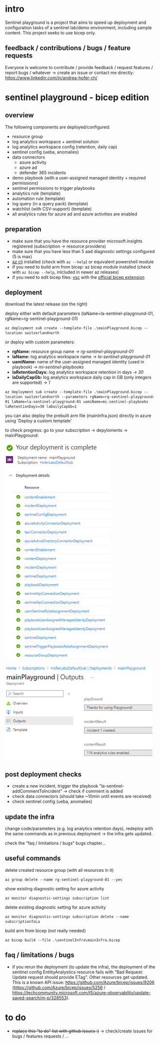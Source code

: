 # intro
Sentinel playground is a project that aims to speed up deployment and configuration tasks of a sentinel lab/demo environment, including sample content. This project seeks to use bicep only.

## feedback / contributions / bugs / feature requests
Everyone is welcome to contribute / provide feedback / request features / report bugs / whatever -> create an issue or contact me directly: https://www.linkedin.com/in/andrea-hofer-ch/


# sentinel playground - **bicep edition**
## overview
The following components are deployed/configured:
- resource group
- log analytics workspace + sentinel solution
- log analytics workspace config (retention, daily cap)
- sentinel config (ueba, anomalies)
- data connectors
    - azure activity
    - azure ad 
    - defender 365 incidents
- demo playbook (with a user-assigned managed identity + required permissions)
- sentinel permissions to trigger playbooks
- analytics rule (template)
- automation rule (template)
- log query (in a query pack) (template)
- watchlist (with CSV-support) (template)
- all analytics rules for azure ad and azure activities are enabled

## preparation
- make sure that you have the resource provider microsoft.insights registered (subscription -> resource providers)
- make sure that you have less than 5 aad diagnostic settings configured (5 is max)
- [az cli](https://learn.microsoft.com/en-us/cli/azure/install-azure-cli) installed (check with `az --help`) or equivalent powershell module
- if you need to build arm from bicep: az bicep module installed (check with `az bicep --help`, inlcluded in newer az releases)
- if you need to edit bicep files: [vsc](https://code.visualstudio.com/) with the [official bicep extension](https://marketplace.visualstudio.com/items?itemName=ms-azuretools.vscode-bicep)
## deployment
download the latest release (on the right)

deploy either with default parameters (laName=la-sentinel-playground-01, rgName=rg-sentinel-playground-01)
```
az deployment sub create --template-file .\mainPlayground.bicep --location switzerlandnorth
```
or deploy with custom parameters:
- **rgName:** resource group name *-> rg-sentinel-playground-01*
- **laName:** log analytics workspace name *-> la-sentinel-playground-01*
- **uamiName:** name of the user-assigned managed identity (used in playbook) *-> mi-sentinel-playbooks*
- **laRetentionDays:** log analytics workspace retention in days *-> 30*
- **laDailyCapGb:** log analytics workspace daily cap in GB (only integers are supported) *-> 1*
```
az deployment sub create --template-file .\mainPlayground.bicep --location switzerlandnorth --parameters rgName=rg-sentinel-playground-01 laName=la-sentinel-playground-01 uamiName=mi-sentinel-playbooks laRetentionDays=30 laDailyCapGb=1
```

you can also deploy the prebuilt arm file (mainInfra.json) directly in azure using 'Deploy a custom template'

to check progress: go to your subscription -> depyloments -> mainPlayground:

![deployment progress](doc/images/infraDeployment.png)

![deployment progress output](doc/images/infraDeploymentOutputs.png)


## post deployment checks
- create a new incident, trigger the playbook "la-sentinel-addCommentToIncident" -> check if comment is added
- check data connectors (should take ~10min until events are received)
- check sentinel config (ueba, anomalies)

## update the infra
change code/parameters (e.g. log analytics retention days), redeploy with the same commands as in previous deployment -> the infra gets updated.

check the "faq / limitations / bugs" bugs chapter...

## useful commands
delete created resource group (with all resources in it)
```
az group delete --name rg-sentinel-playground-01 --yes
```

show existing diagnostic setting for azure activity
```
az monitor diagnostic-settings subscription list
```

delete existing diagnostic setting for azure activity
```
az monitor diagnostic-settings subscription delete --name subscriptionToLa
```
build arm from bicep (not really needed)
```
az bicep build --file .\sentinelInfra\mainInfra.bicep
```

## faq / limitations / bugs
- if you rerun the deployment (to update the infra), the deployment of the sentinel config EntitiyAnalystics resource fails with "Bad Request: Update request should provide ETag". Other resources get updated. This is a known API issue: https://github.com/Azure/bicep/issues/9206 (https://github.com/Azure/bicep/issues/5256 / https://techcommunity.microsoft.com/t5/azure-observability/update-saved-search/m-p/328553). 

# to do
- ~~replace this "to do" list with github issues :)~~ -> check/create issues for bugs / features requests / ...
